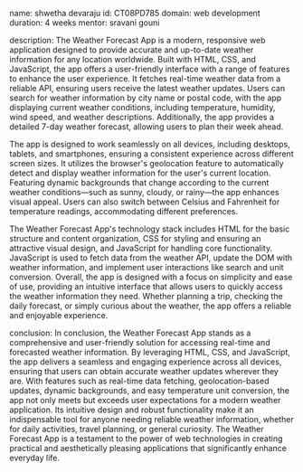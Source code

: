 name: shwetha devaraju 
id: CT08PD785 
domain: web development 
duration: 4 weeks 
mentor: sravani gouni

description: The Weather Forecast App is a modern, responsive web application designed to provide accurate and up-to-date weather information for any location worldwide. Built with HTML, CSS, and JavaScript, the app offers a user-friendly interface with a range of features to enhance the user experience. It fetches real-time weather data from a reliable API, ensuring users receive the latest weather updates. Users can search for weather information by city name or postal code, with the app displaying current weather conditions, including temperature, humidity, wind speed, and weather descriptions. Additionally, the app provides a detailed 7-day weather forecast, allowing users to plan their week ahead.

The app is designed to work seamlessly on all devices, including desktops, tablets, and smartphones, ensuring a consistent experience across different screen sizes. It utilizes the browser's geolocation feature to automatically detect and display weather information for the user's current location. Featuring dynamic backgrounds that change according to the current weather conditions—such as sunny, cloudy, or rainy—the app enhances visual appeal. Users can also switch between Celsius and Fahrenheit for temperature readings, accommodating different preferences.

The Weather Forecast App's technology stack includes HTML for the basic structure and content organization, CSS for styling and ensuring an attractive visual design, and JavaScript for handling core functionality. JavaScript is used to fetch data from the weather API, update the DOM with weather information, and implement user interactions like search and unit conversion. Overall, the app is designed with a focus on simplicity and ease of use, providing an intuitive interface that allows users to quickly access the weather information they need. Whether planning a trip, checking the daily forecast, or simply curious about the weather, the app offers a reliable and enjoyable experience.

conclusion: In conclusion, the Weather Forecast App stands as a comprehensive and user-friendly solution for accessing real-time and forecasted weather information. By leveraging HTML, CSS, and JavaScript, the app delivers a seamless and engaging experience across all devices, ensuring that users can obtain accurate weather updates wherever they are. With features such as real-time data fetching, geolocation-based updates, dynamic backgrounds, and easy temperature unit conversion, the app not only meets but exceeds user expectations for a modern weather application. Its intuitive design and robust functionality make it an indispensable tool for anyone needing reliable weather information, whether for daily activities, travel planning, or general curiosity. The Weather Forecast App is a testament to the power of web technologies in creating practical and aesthetically pleasing applications that significantly enhance everyday life.
